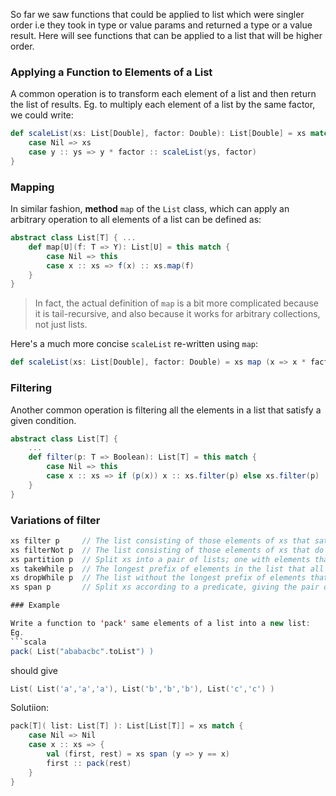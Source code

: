So far we saw functions that could be applied to list which were singler order i.e they took in type or value params and returned a type or a value result. Here will see functions that can be applied to a list that will be higher order.

### Applying a Function to Elements of a List

A common operation is to transform each element of a list and then return the list of results.
Eg. to multiply each element of a list by the same factor, we could write:
```scala
def scaleList(xs: List[Double], factor: Double): List[Double] = xs match {
	case Nil => xs
	case y :: ys => y * factor :: scaleList(ys, factor)
}
```

### Mapping

In similar fashion, **method** `map` of the `List` class, which can apply an arbitrary operation to all elements of a list can be defined as:
```scala
abstract class List[T] { ...
    def map[U](f: T => Y): List[U] = this match {
        case Nil => this
        case x :: xs => f(x) :: xs.map(f)
    }
}
```
> In fact, the actual definition of `map` is a bit more complicated because it is tail-recursive, and also because it works for arbitrary collections, not just lists.

Here's a much more concise `scaleList` re-written using `map`:
```scala
def scaleList(xs: List[Double], factor: Double) = xs map (x => x * factor)
```

### Filtering

Another common operation is filtering all the elements in a list that satisfy a given condition.

```scala
abstract class List[T] {
	...
	def filter(p: T => Boolean): List[T] = this match {
		case Nil => this
		case x :: xs => if (p(x)) x :: xs.filter(p) else xs.filter(p)
	}
}
```

### Variations of filter
```scala
xs filter p     // The list consisting of those elements of xs that satisfy the predicate p.
xs filterNot p	// The list consisting of those elements of xs that do not satisfy the predicate p.
xs partition p  // Split xs into a pair of lists; one with elements that satisfy the predicate p, the other with elements that do not, giving the pair of lists `(xs filter p, xs.filterNot p)`
xs takeWhile p  // The longest prefix of elements in the list that all satisfy p (basically 'take' elements 'while' p is true).
xs dropWhile p  // The list without the longest prefix of elements that all satisfy p (basically 'drop' elements 'while' p is true).
xs span p       // Split xs according to a predicate, giving the pair of collections `(xs takeWhile p, xs.dropWhile p)`, computed in a single traversal.

### Example

Write a function to 'pack' same elements of a list into a new list:
Eg. 
```scala
pack( List("ababacbc".toList") ) 
``` 
should give
```scala
List( List('a','a','a'), List('b','b','b'), List('c','c') )
```
Solutiion:
```scala
pack[T]( list: List[T] ): List[List[T]] = xs match {
    case Nil => Nil
    case x :: xs => {
        val (first, rest) = xs span (y => y == x)
        first :: pack(rest)
    }
}
```